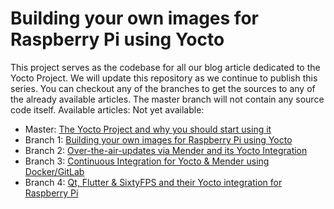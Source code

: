 # Building your own images for Raspberry Pi using Yocto 

This project serves as the codebase for all our blog article dedicated to the Yocto Project.
We will update this repository as we continue to publish this series.
You can checkout any of the branches to get the sources to any of the already available articles.
The master branch will not contain any source code itself.
Available articles:
Not yet available:
* Master: [The Yocto Project and why you should start using it]()
* Branch 1: [Building your own images for Raspberry Pi using Yocto]()
* Branch 2: [Over-the-air-updates via Mender and its Yocto Integration]() 
* Branch 3: [Continuous Integration for Yocto & Mender using Docker/GitLab]()
* Branch 4: [Qt, Flutter & SixtyFPS and their Yocto integration for Raspberry Pi]()
